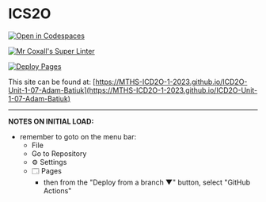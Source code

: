 # ICS2O

[![Open in Codespaces](https://classroom.github.com/assets/launch-codespace-7f7980b617ed060a017424585567c406b6ee15c891e84e1186181d67ecf80aa0.svg)](https://classroom.github.com/open-in-codespaces?assignment_repo_id=14082585)

[![Mr Coxall's Super Linter](https://github.com/MTHS-ICD2O-1-2023/ICD2O-Unit-1-07-Adam-Batiuk/workflows/Mr%20Coxall's%20Super%20Linter/badge.svg)](https://github.com/MTHS-ICD2O-1-2023/ICD2O-Unit-1-07-Adam-Batiuk/actions)

[![Deploy Pages](https://github.com/MTHS-ICD2O-1-2023/ICD2O-Unit-1-07-Adam-Batiuk/workflows/Deploy%20Pages/badge.svg)](https://github.com/MTHS-ICD2O-1-2023/ICD2O-Unit-1-07-Adam-Batiuk/actions)

This site can be found at: [https://MTHS-ICD2O-1-2023.github.io/ICD2O-Unit-1-07-Adam-Batiuk](https://MTHS-ICD2O-1-2023.github.io/ICD2O-Unit-1-07-Adam-Batiuk)

---

**NOTES ON INITIAL LOAD:**
- remember to goto on the menu bar:
  - File
  - Go to Repository
  - ⚙ Settings
  - 🗔 Pages
    - then from the "Deploy from a branch ▼" button, select "GitHub Actions"
